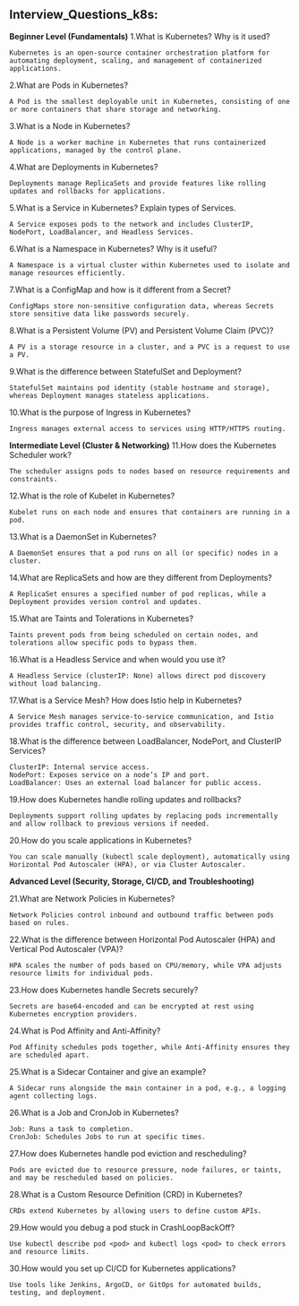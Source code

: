 ## Interview_Questions_k8s:

**Beginner Level (Fundamentals)**
1.What is Kubernetes? Why is it used?
```
Kubernetes is an open-source container orchestration platform for automating deployment, scaling, and management of containerized applications.
```

2.What are Pods in Kubernetes?
```
A Pod is the smallest deployable unit in Kubernetes, consisting of one or more containers that share storage and networking.
```

3.What is a Node in Kubernetes?
```
A Node is a worker machine in Kubernetes that runs containerized applications, managed by the control plane.
```

4.What are Deployments in Kubernetes?
```
Deployments manage ReplicaSets and provide features like rolling updates and rollbacks for applications.
```

5.What is a Service in Kubernetes? Explain types of Services.
```
A Service exposes pods to the network and includes ClusterIP, NodePort, LoadBalancer, and Headless Services.
```

6.What is a Namespace in Kubernetes? Why is it useful?
```
A Namespace is a virtual cluster within Kubernetes used to isolate and manage resources efficiently.
```
7.What is a ConfigMap and how is it different from a Secret?
```
ConfigMaps store non-sensitive configuration data, whereas Secrets store sensitive data like passwords securely.
```

8.What is a Persistent Volume (PV) and Persistent Volume Claim (PVC)?
```
A PV is a storage resource in a cluster, and a PVC is a request to use a PV.
```

9.What is the difference between StatefulSet and Deployment?
```
StatefulSet maintains pod identity (stable hostname and storage), whereas Deployment manages stateless applications.
```
10.What is the purpose of Ingress in Kubernetes?
```
Ingress manages external access to services using HTTP/HTTPS routing.
```

**Intermediate Level (Cluster & Networking)**
11.How does the Kubernetes Scheduler work?
```
The scheduler assigns pods to nodes based on resource requirements and constraints.
```

12.What is the role of Kubelet in Kubernetes?
```
Kubelet runs on each node and ensures that containers are running in a pod.
```

13.What is a DaemonSet in Kubernetes?
```
A DaemonSet ensures that a pod runs on all (or specific) nodes in a cluster.
```

14.What are ReplicaSets and how are they different from Deployments?
```
A ReplicaSet ensures a specified number of pod replicas, while a Deployment provides version control and updates.
```

15.What are Taints and Tolerations in Kubernetes?
```
Taints prevent pods from being scheduled on certain nodes, and tolerations allow specific pods to bypass them.
```

16.What is a Headless Service and when would you use it?
```
A Headless Service (clusterIP: None) allows direct pod discovery without load balancing.
```

17.What is a Service Mesh? How does Istio help in Kubernetes?
```
A Service Mesh manages service-to-service communication, and Istio provides traffic control, security, and observability.
```

18.What is the difference between LoadBalancer, NodePort, and ClusterIP Services?
```
ClusterIP: Internal service access.
NodePort: Exposes service on a node’s IP and port.
LoadBalancer: Uses an external load balancer for public access.
```
19.How does Kubernetes handle rolling updates and rollbacks?
```
Deployments support rolling updates by replacing pods incrementally and allow rollback to previous versions if needed.
```
20.How do you scale applications in Kubernetes?
```
You can scale manually (kubectl scale deployment), automatically using Horizontal Pod Autoscaler (HPA), or via Cluster Autoscaler.
```
**Advanced Level (Security, Storage, CI/CD, and Troubleshooting)**

21.What are Network Policies in Kubernetes?
```
Network Policies control inbound and outbound traffic between pods based on rules.
```

22.What is the difference between Horizontal Pod Autoscaler (HPA) and Vertical Pod Autoscaler (VPA)?
```
HPA scales the number of pods based on CPU/memory, while VPA adjusts resource limits for individual pods.
```

23.How does Kubernetes handle Secrets securely?
```
Secrets are base64-encoded and can be encrypted at rest using Kubernetes encryption providers.
```

24.What is Pod Affinity and Anti-Affinity?
```
Pod Affinity schedules pods together, while Anti-Affinity ensures they are scheduled apart.
```

25.What is a Sidecar Container and give an example?
```
A Sidecar runs alongside the main container in a pod, e.g., a logging agent collecting logs.
```
26.What is a Job and CronJob in Kubernetes?
```
Job: Runs a task to completion.
CronJob: Schedules Jobs to run at specific times.
```
27.How does Kubernetes handle pod eviction and rescheduling?
```
Pods are evicted due to resource pressure, node failures, or taints, and may be rescheduled based on policies.
```
28.What is a Custom Resource Definition (CRD) in Kubernetes?
```
CRDs extend Kubernetes by allowing users to define custom APIs.
```
29.How would you debug a pod stuck in CrashLoopBackOff?
```
Use kubectl describe pod <pod> and kubectl logs <pod> to check errors and resource limits.
```
30.How would you set up CI/CD for Kubernetes applications?
```
Use tools like Jenkins, ArgoCD, or GitOps for automated builds, testing, and deployment.
```
